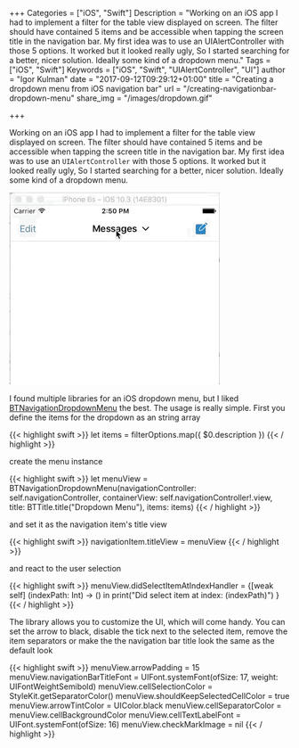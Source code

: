 +++
Categories = ["iOS", "Swift"]
Description = "Working on an iOS app I had to implement a filter for the table view displayed on screen. The filter should have contained 5 items and be accessible when tapping the screen title in the navigation bar. My first idea was to use an UIAlertController with those 5 options. It worked but it looked really ugly, So I started searching for a better, nicer solution. Ideally some kind of a dropdown menu."
Tags = ["iOS", "Swift"]
Keywords = ["iOS", "Swift", "UIAlertController", "UI"]
author = "Igor Kulman"
date = "2017-09-12T09:29:12+01:00"
title = "Creating a dropdown menu from iOS navigation bar"
url = "/creating-navigationbar-dropdown-menu"
share_img = "/images/dropdown.gif"

+++

Working on an iOS app I had to implement a filter for the table view displayed on screen. The filter should have contained 5 items and be accessible when tapping the screen title in the navigation bar. My first idea was to use an `UIAlertController` with those 5 options. It worked but it looked really ugly, So I started searching for a better, nicer solution. Ideally some kind of a dropdown menu.

![Dropdown menu](dropdown.gif)

I found multiple libraries for an iOS dropdown menu, but I liked [BTNavigationDropdownMenu](https://github.com/PhamBaTho/BTNavigationDropdownMenu) the best. The usage is really simple. First you define the items for the dropdown as an string array

{{< highlight swift >}}
let items = filterOptions.map({ $0.description })
{{< / highlight >}}

create the menu instance

{{< highlight swift >}}
let menuView = BTNavigationDropdownMenu(navigationController: self.navigationController, containerView: self.navigationController!.view, title: BTTitle.title("Dropdown Menu"), items: items)
{{< / highlight >}}

<!--more-->

and set it as the navigation item's title view

{{< highlight swift >}}
navigationItem.titleView = menuView
{{< / highlight >}}

and react to the user selection

{{< highlight swift >}}
menuView.didSelectItemAtIndexHandler = {[weak self] (indexPath: Int) -> () in
    print("Did select item at index: \(indexPath)")
}
{{< / highlight >}}

The library allows you to customize the UI, which will come handy. You can set the arrow to black, disable the tick next to the selected item, remove the item separators or make the the navigation bar title look the same as the default look

{{< highlight swift >}}
menuView.arrowPadding = 15
menuView.navigationBarTitleFont = UIFont.systemFont(ofSize: 17, weight: UIFontWeightSemibold)
menuView.cellSelectionColor = StyleKit.getSeparatorColor()
menuView.shouldKeepSelectedCellColor = true
menuView.arrowTintColor = UIColor.black
menuView.cellSeparatorColor = menuView.cellBackgroundColor
menuView.cellTextLabelFont = UIFont.systemFont(ofSize: 16)
menuView.checkMarkImage = nil
{{< / highlight >}}
